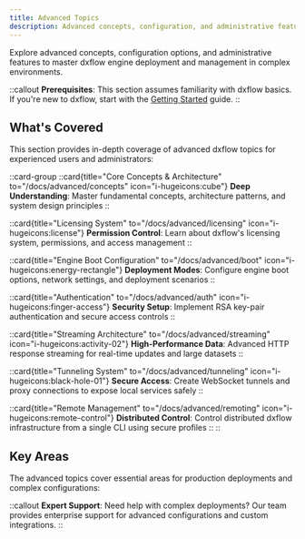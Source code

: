 ```yaml
---
title: Advanced Topics
description: Advanced concepts, configuration, and administrative features for dxflow engine deployment and management
---
```


Explore advanced concepts, configuration options, and administrative features to master dxflow engine deployment and management in complex environments.

::callout
**Prerequisites**: This section assumes familiarity with dxflow basics. If you're new to dxflow, start with the [Getting Started](/docs/getting-started) guide.
::

## What's Covered

This section provides in-depth coverage of advanced dxflow topics for experienced users and administrators:

::card-group
  ::card{title="Core Concepts & Architecture" to="/docs/advanced/concepts" icon="i-hugeicons:cube"}
  **Deep Understanding**: Master fundamental concepts, architecture patterns, and system design principles
  ::

  ::card{title="Licensing System" to="/docs/advanced/licensing" icon="i-hugeicons:license"}
  **Permission Control**: Learn about dxflow's licensing system, permissions, and access management
  ::

  ::card{title="Engine Boot Configuration" to="/docs/advanced/boot" icon="i-hugeicons:energy-rectangle"}
  **Deployment Modes**: Configure engine boot options, network settings, and deployment scenarios
  ::

  ::card{title="Authentication" to="/docs/advanced/auth" icon="i-hugeicons:finger-access"}
  **Security Setup**: Implement RSA key-pair authentication and secure access controls
  ::

  ::card{title="Streaming Architecture" to="/docs/advanced/streaming" icon="i-hugeicons:activity-02"}
  **High-Performance Data**: Advanced HTTP response streaming for real-time updates and large datasets
  ::

  ::card{title="Tunneling System" to="/docs/advanced/tunneling" icon="i-hugeicons:black-hole-01"}
  **Secure Access**: Create WebSocket tunnels and proxy connections to expose local services safely
  ::

  ::card{title="Remote Management" to="/docs/advanced/remoting" icon="i-hugeicons:remote-control"}
  **Distributed Control**: Control distributed dxflow infrastructure from a single CLI using secure profiles
  ::
::

## Key Areas

The advanced topics cover essential areas for production deployments and complex configurations:


::callout
**Expert Support**: Need help with complex deployments? Our team provides enterprise support for advanced configurations and custom integrations.
::
